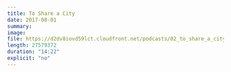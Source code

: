 ```yaml
---
title: To Share a City
date: 2017-08-01
summary:
image:
file: https://d2dv8iovd59lct.cloudfront.net/podcasts/02_to_share_a_city.mp3
length: 27579372
duration: "14:22"
explicit: "no"
---
```

